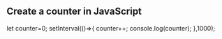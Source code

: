 ## Create a counter in JavaScript

<!-- We have already covered this in the second lesson, but as an easy recap try to code a counter in Javascript
It should go up as time goes by in intervals of 1 second
 -->

let counter=0;
setInterval(()=>{
    counter++;
    console.log(counter);
},1000);
